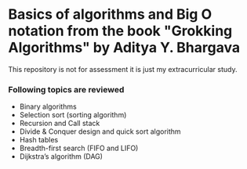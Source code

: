 # Basics of algorithms and Big O notation from the book "Grokking Algorithms" by Aditya Y. Bhargava

This repository is not for assessment it is just my extracurricular study. 

### Following topics are reviewed

  - Binary algorithms
  - Selection sort (sorting algorithm) 
  - Recursion and Call stack
  - Divide & Conquer design and quick sort algorithm 
  - Hash tables
  - Breadth-first search (FIFO and LIFO)
  - Dijkstra’s algorithm (DAG)

